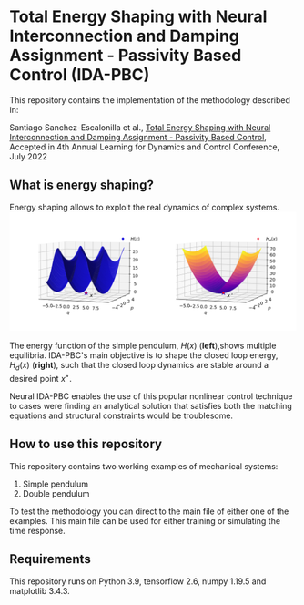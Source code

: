 # Total Energy Shaping with Neural Interconnection and Damping Assignment - Passivity Based Control (IDA-PBC)
This repository contains the implementation of the methodology described in:

Santiago Sanchez-Escalonilla et al., [Total Energy Shaping with Neural Interconnection and Damping Assignment - Passivity Based Control](https://arxiv.org/abs/2112.12999), Accepted in 4th Annual Learning for Dynamics and Control Conference, July 2022

## What is energy shaping?
Energy shaping allows to exploit the real dynamics of complex systems.
![Energy shaping example](./figures/energy_poster2.svg)

The energy function of the simple pendulum, $H(x)$ (**left**),shows multiple equilibria. IDA-PBC's main objective is to shape the closed loop energy, $H_d(x)$ (**right**), such that the closed loop dynamics are stable around a desired point $x^\star$.

Neural IDA-PBC enables the use of this popular nonlinear control technique to cases were finding an analytical solution that satisfies both the matching equations and structural constraints would be troublesome.

## How to use this repository
This repository contains two working examples of mechanical systems:
1. Simple pendulum
2. Double pendulum

To test the methodology you can direct to the main file of either one of the examples. This main file can be used for either training or simulating the time response.

## Requirements
This repository runs on Python 3.9, tensorflow 2.6, numpy 1.19.5 and matplotlib 3.4.3.